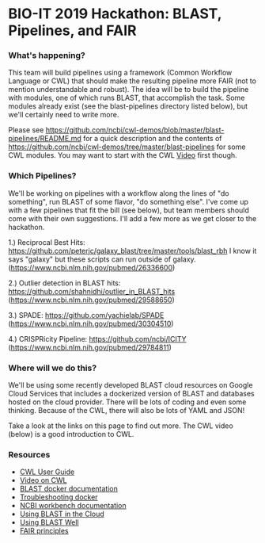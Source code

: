 # BIO-IT 2019 Hackathon: BLAST, Pipelines, and FAIR

### What's happening?

This team will build pipelines using a framework (Common Workflow Language or CWL) that should make the resulting pipeline more FAIR (not to mention understandable and robust).  The idea will be to build the pipeline with modules, one of which runs BLAST, that accomplish the task.  Some modules already exist (see the blast-pipelines directory listed below), but we'll certainly need to write more.  

Please see https://github.com/ncbi/cwl-demos/blob/master/blast-pipelines/README.md for a quick description and the contents of https://github.com/ncbi/cwl-demos/tree/master/blast-pipelines for some CWL modules.  You may want to start with the CWL [Video][cwl_video] first though.

### Which Pipelines?

We'll be working on pipelines with a workflow along the lines of "do something", run BLAST of some flavor, "do something else".  I've come up with a few pipelines that fit the bill (see below), but team members should come with their own suggestions.  I'll add a few more as we get closer to the hackathon.

1.) Reciprocal Best Hits: https://github.com/peterjc/galaxy_blast/tree/master/tools/blast_rbh  I know it says "galaxy" but these scripts can run outside of galaxy.  (https://www.ncbi.nlm.nih.gov/pubmed/26336600)

2.) Outlier detection in BLAST hits: https://github.com/shahnidhi/outlier_in_BLAST_hits  (https://www.ncbi.nlm.nih.gov/pubmed/29588650)

3.) SPADE: https://github.com/yachielab/SPADE (https://www.ncbi.nlm.nih.gov/pubmed/30304510)

4.) CRISPRicity Pipeline: https://github.com/ncbi/ICITY (https://www.ncbi.nlm.nih.gov/pubmed/29784811)

### Where will we do this?

We'll be using some recently developed BLAST cloud resources on Google Cloud Services that includes a dockerized version of BLAST and databases hosted on the cloud provider.  There will be lots of coding and even some thinking.  Because of the CWL, there will also be lots of YAML and JSON!  

Take a look at the links on this page to find out more.  The CWL video (below) is a good introduction to CWL.




### Resources
* [CWL User Guide][cwl_man] 
* [Video on CWL][cwl_video] 
* [BLAST docker documentation][docker_man]
* [Troubleshooting docker](https://github.com/ncbi/docker/blob/master/blast/README.md#troubleshooting)
* [NCBI workbench documentation][workbench_man]
* [Using BLAST in the Cloud][blast_in_cloud]
* [Using BLAST Well][blast_well]
* [FAIR principles][fair_principles]

[cwl_man]: https://www.commonwl.org/user_guide/
[cwl_video]: https://www.youtube.com/watch?v=jfQb1HJWRac&feature=youtu.be
[docker_man]: https://github.com/ncbi/docker/blob/master/blast/README.md
[workbench_man]: https://github.com/ncbi/docker/tree/master/ncbi-workbench
[fair_principles]: https://www.force11.org/group/fairgroup/fairprinciples
[cwl_mods]: https://github.com/common-workflow-language/workflows/tree/master/tools
[blast_in_cloud]: https://docs.google.com/presentation/d/1kgIiF2jGZwqLZ1eqyM8ihMtZEwd8w3Bq3IwTIa2AQ-0/edit#slide=id.p
[blast_well]: https://ftp.ncbi.nlm.nih.gov/pub/education/public_webinars/2018/10Oct03_Using_BLAST/Using_BLAST_Well2.pdf

